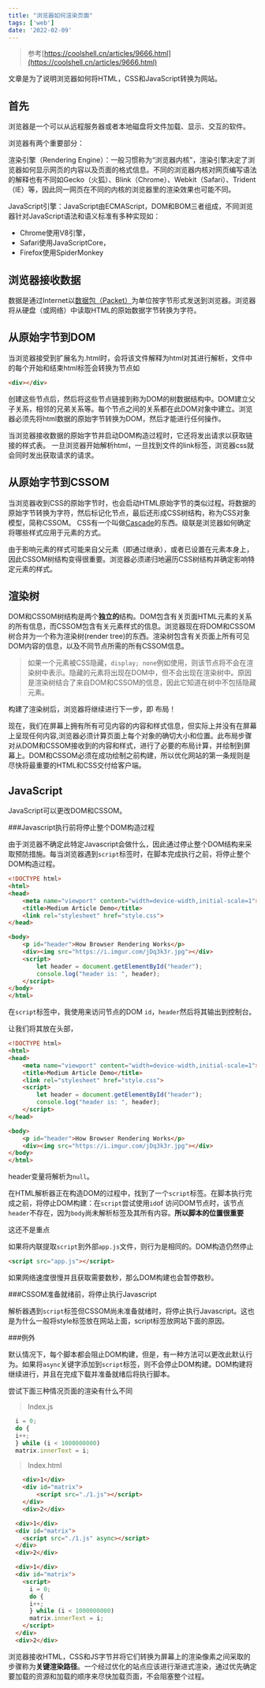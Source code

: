 ```yaml
---
title: "浏览器如何渲染页面"
tags: ['web']
date: '2022-02-09'
---
```


> 参考[https://coolshell.cn/articles/9666.html](https://coolshell.cn/articles/9666.html)

文章是为了说明浏览器如何将HTML，CSS和JavaScript转换为网站。

## 首先
浏览器是一个可以从远程服务器或者本地磁盘将文件加载、显示、交互的软件。

浏览器有两个重要部分：

渲染引擎（Rendering Engine）：一般习惯称为“浏览器内核”，渲染引擎决定了浏览器如何显示网页的内容以及页面的格式信息。不同的浏览器内核对网页编写语法的解释也有不同如Gecko（火狐）、Blink（Chrome）、Webkit（Safari）、Trident（IE）等，因此同一网页在不同的内核的浏览器里的渲染效果也可能不同。

JavaScript引擎：JavaScript由ECMAScript，DOM和BOM三者组成，不同浏览器针对JavaScript语法和语义标准有多种实现如：
+ Chrome使用V8引擎，
+ Safari使用JavaScriptCore，
+ Firefox使用SpiderMonkey

## 浏览器接收数据

数据是通过Internet以[数据包（Packet）](https://baike.baidu.com/item/%E6%95%B0%E6%8D%AE%E5%8C%85/489739)为单位按字节形式发送到浏览器。浏览器将从硬盘（或网络）中读取HTML的原始数据字节转换为字符。

## 从原始字节到DOM
当浏览器接受到扩展名为.html时，会将该文件解释为html对其进行解析，文件中的每个开始和结束html标签会转换为节点如

```html
<div></div>
```
创建这些节点后，然后将这些节点链接到称为DOM的树数据结构中。DOM建立父子关系，相邻的兄弟关系等。每个节点之间的关系都在此DOM对象中建立。浏览器必须先将html数据的原始字节转换为DOM，然后才能进行任何操作。

当浏览器接收数据的原始字节并启动DOM构造过程时，它还将发出请求以获取链接的样式表。
一旦浏览器开始解析html，一旦找到文件的link标签，浏览器css就会同时发出获取请求的请求。

## 从原始字节到CSSOM

当浏览器收到CSS的原始字节时，也会启动HTML原始字节的类似过程。将数据的原始字节转换为字符，然后标记化节点，最后还形成CSS树结构，称为CSS对象模型，简称CSSOM。
CSS有一个叫做[Cascade](https://blog.logrocket.com/how-css-works-understanding-the-cascade-d181cd89a4d8/)的东西。级联是浏览器如何确定将哪些样式应用于元素的方式。

由于影响元素的样式可能来自父元素（即通过继承），或者已设置在元素本身上，因此CSSOM树结构变得很重要。浏览器必须递归地遍历CSS树结构并确定影响特定元素的样式。

## 渲染树

DOM和CSSOM树结构是两个**独立的**结构。DOM包含有关页面HTML元素的关系的所有信息，而CSSOM包含有关元素样式的信息。浏览器现在将DOM和CSSOM树合并为一个称为渲染树(render tree)的东西。渲染树包含有关页面上所有可见DOM内容的信息，以及不同节点所需的所有CSSOM信息。

> 如果一个元素被CSS隐藏，`display; none`例如使用，则该节点将不会在渲染树中表示。隐藏的元素将出现在DOM中，但不会出现在渲染树中。原因是渲染树结合了来自DOM和CSSOM的信息，因此它知道在树中不包括隐藏元素。

构建了渲染树后，浏览器将继续进行下一步，即 布局！

现在，我们在屏幕上拥有所有可见内容的内容和样式信息，但实际上并没有在屏幕上呈现任何内容,浏览器必须计算页面上每个对象的确切大小和位置。此布局步骤对从DOM和CSSOM接收到的内容和样式，进行了必要的布局计算，并绘制到屏幕上。DOM和CSSOM必须在成功绘制之前构建，所以优化网站的第一条规则是尽快将最重要的HTML和CSS交付给客户端。

## JavaScript

JavaScript可以更改DOM和CSSOM。

###Javascript执行前将停止整个DOM构造过程

由于浏览器不确定此特定Javascript会做什么，因此通过停止整个DOM结构来采取预防措施。每当浏览器遇到`script`标签时，在脚本完成执行之前，将停止整个DOM构造过程。

```html
<!DOCTYPE html>
<html>
<head>
    <meta name="viewport" content="width=device-width,initial-scale=1">
    <title>Medium Article Demo</title>
    <link rel="stylesheet" href="style.css">
</head>

<body>
    <p id="header">How Browser Rendering Works</p>
    <div><img src="https://i.imgur.com/jDq3k3r.jpg"></div>
    <script>
        let header = document.getElementById("header");
        console.log("header is: ", header);
    </script>
</body>
</html>
```

在`script`标签中，我使用来访问节点的DOM `id`，`header`然后将其输出到控制台。

让我们将其放在头部，

```html
<!DOCTYPE html>
<html>
<head>
    <meta name="viewport" content="width=device-width,initial-scale=1">
    <title>Medium Article Demo</title>
    <link rel="stylesheet" href="style.css">
    <script>
        let header = document.getElementById("header");
        console.log("header is: ", header);
    </script>
</head>

<body>
    <p id="header">How Browser Rendering Works</p>
    <div><img src="https://i.imgur.com/jDq3k3r.jpg"></div>
</body>
</html>
```

header变量将解析为`null`。

在HTML解析器正在构造DOM的过程中，找到了一个`script`标签。在脚本执行完成之前，将停止DOM构建：在`script`尝试使用`id`of 访问DOM节点时，该节点`header`不存在，因为`body`尚未解析标签及其所有内容。**所以脚本的位置很重要**

这还不是重点

如果将内联提取`script`到外部`app.js`文件，则行为是相同的。DOM构造仍然停止

```html
<script src="app.js"></script>
```

如果网络速度很慢并且获取需要数秒，那么DOM构建也会暂停数秒。

###CSSOM准备就绪前，将停止执行Javascript

解析器遇到`script`标签但CSSOM尚未准备就绪时，将停止执行Javascript。这也是为什么一般将style标签放在网站上面，script标签放网站下面的原因。

###例外

默认情况下，每个脚本都会阻止DOM构建，但是，有一种方法可以更改此默认行为。如果将`async`关键字添加到`script`标签，则不会停止DOM构建。DOM构建将继续进行，并且在完成下载并准备就绪后将执行脚本。

尝试下面三种情况页面的渲染有什么不同

> Index.js

```javascript
  i = 0;
  do {
  i++;
  } while (i < 1000000000)
  matrix.innerText = i;
```

> Index.html

```html
    <div>1</div>
    <div id="matrix">
        <script src="./1.js"></script>
    </div>
    <div>2</div>
```



```html
  <div>1</div>
  <div id="matrix">
    <script src="./1.js" async></script>
  </div>
  <div>2</div>
```



```html
  <div>1</div>
  <div id="matrix">
    <script>
      i = 0;
      do {
      i++;
      } while (i < 1000000000)
      matrix.innerText = i;
    </script>
  </div>
  <div>2</div>
```



浏览器接收HTML，CSS和JS字节并将它们转换为屏幕上的渲染像素之间采取的步骤称为**关键渲染路径**。一个经过优化的站点应该进行渐进式渲染，通过优先确定要加载的资源和加载的顺序来尽快加载页面，不会阻塞整个过程。

